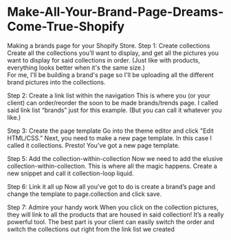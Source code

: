 # Make-All-Your-Brand-Page-Dreams-Come-True-Shopify
Making a brands page for your Shopify Store. 
Step 1: Create collections
Create all the collections you’ll want to display, and get all the pictures you want to display for said collections in order. (Just like with products, everything looks better when it's the same size.)  
For me, I'll be building a brand's page so I'll be uploading all the different brand pictures into the collections.

Step 2: Create a link list within the navigation
This is where you (or your client) can order/reorder the soon to be made brands/trends page. I called said link list “brands” just for this example. (But you can call it whatever you like.)

Step 3: Create the page template
Go into the theme editor and click "Edit HTML/CSS."
Next, you need to make a new page template. In this case I called it collections. Presto! You’ve got a new page template.

Step 5: Add the collection-within-collection
Now we need to add the elusive collection-within-collection. This is where all the magic happens. Create a new snippet and call it collection-loop liquid.

Step 6: Link it all up
Now all you’ve got to do is create a brand’s page and change the template to page.collection and click save.

Step 7: Admire your handy work
When you click on the collection pictures, they will link to all the products that are housed in said collection! It’s a really powerful tool. The best part is your client can easily switch the order and switch the collections out right from the link list we created
